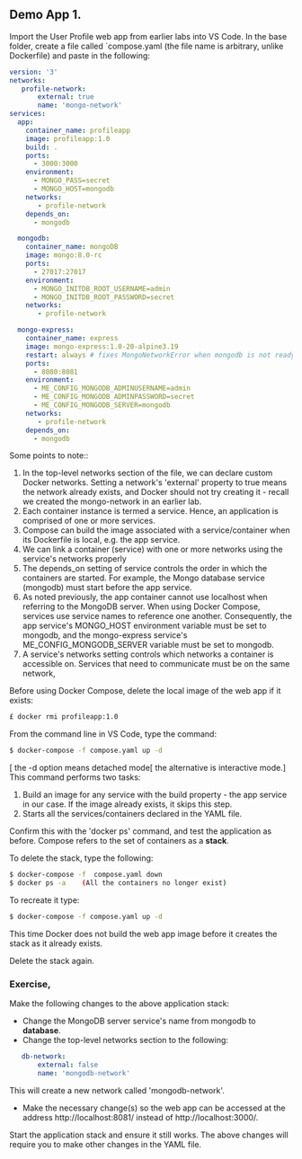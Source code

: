 ## Demo App 1.

Import the User Profile web app from earlier labs into VS Code. In the base folder, create a file called `compose.yaml (the file name is arbitrary, unlike Dockerfile) and paste in the following:
~~~yaml
version: '3'
networks:
   profile-network:
       external: true
       name: 'mongo-network'
services:
  app:
    container_name: profileapp
    image: profileapp:1.0
    build: .
    ports:
      - 3000:3000
    environment:
      - MONGO_PASS=secret
      - MONGO_HOST=mongodb 
    networks:
       - profile-network
    depends_on:
      - mongodb

  mongodb:
    container_name: mongoDB
    image: mongo:8.0-rc
    ports:
      - 27017:27017
    environment:
      - MONGO_INITDB_ROOT_USERNAME=admin
      - MONGO_INITDB_ROOT_PASSWORD=secret
    networks:
       - profile-network

  mongo-express:
    container_name: express
    image: mongo-express:1.0-20-alpine3.19
    restart: always # fixes MongoNetworkError when mongodb is not ready when mongo-express starts
    ports:
      - 8080:8081
    environment:
      - ME_CONFIG_MONGODB_ADMINUSERNAME=admin
      - ME_CONFIG_MONGODB_ADMINPASSWORD=secret
      - ME_CONFIG_MONGODB_SERVER=mongodb
    networks:
       - profile-network
    depends_on:
      - mongodb
~~~
Some points to note::
1. In the top-level networks section of the file, we can declare custom Docker networks. Setting a network's 'external' property to true means the network already exists, and Docker should not try creating it  - recall we created the mongo-network in an earlier lab.
1. Each container instance is termed a service. Hence, an application is comprised of one or more services.
1. Compose can build the image associated with a service/container when its Dockerfile is local, e.g. the app service.
1. We can link a container (service) with one or more networks using the service's networks properly
1. The depends_on setting of service controls the order in which the containers are started. For example, the Mongo database service (mongodb) must start before the app service.
1. As noted previously, the app container cannot use localhost when referring to the MongoDB server. When using Docker Compose, services use service names to reference one another. Consequently, the app service's MONGO_HOST environment variable must be set to mongodb, and the mongo-express service's ME_CONFIG_MONGODB_SERVER variable must be set to mongodb.
1. A service's networks setting controls which networks a container is accessible on. Services that need to communicate must be on the same network,

Before using Docker Compose, delete the local image of the web app if it exists:
~~~bash
£ docker rmi profileapp:1.0
~~~

From the command line in VS Code, type the command:
~~~bash
$ docker-compose -f compose.yaml up -d
~~~
[ the -d option means detached mode[ the alternative is interactive mode.]
This command performs two tasks:
1. Build an image for any service with the build property - the app service in our case. If the image already exists, it skips this step.
1. Starts all the services/containers declared in the YAML file.

Confirm this with the 'docker ps' command, and test the application as before. Compose refers to the set of containers as a __stack__. 

To delete the stack, type the following:
~~~bash
$ docker-compose -f  compose.yaml down
$ docker ps -a    (All the containers no longer exist)
~~~

To recreate it type:
~~~bash
$ docker-compose -f compose.yaml up -d
~~~
This time Docker does not build the web app image before it creates the stack as it already exists.

Delete the stack again.


### Exercise,

Make the following changes to the above application stack:
+ Change the MongoDB server service's name from mongodb to __database__.
+ Change the top-level networks section to the following:
~~~yaml
   db-network:
       external: false
       name: 'mongodb-network'
~~~
This will create a new network called 'mongodb-network'.
+ Make the necessary change(s) so the web app can be accessed at the address http://localhost:8081/ instead of http://localhost:3000/.

Start the application stack and ensure it still works. The above changes will require you to make other changes in the YAML file. 
